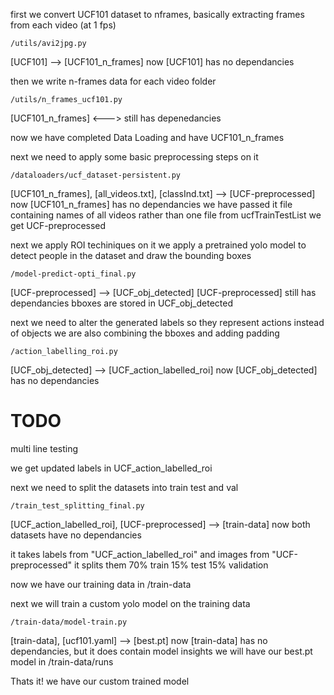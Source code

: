 first we convert UCF101 dataset to nframes, basically extracting frames from each video (at 1 fps)

```
/utils/avi2jpg.py
```

[UCF101] --> [UCF101_n_frames]
now [UCF101] has no dependancies

then we write n-frames data for each video folder

```
/utils/n_frames_ucf101.py
```

[UCF101_n_frames] <--->
still has depenedancies

now we have completed Data Loading and have UCF101_n_frames

next we need to apply some basic preprocessing steps on it

```
/dataloaders/ucf_dataset-persistent.py
```

[UCF101_n_frames], [all_videos.txt], [classInd.txt] --> [UCF-preprocessed]
now [UCF101_n_frames] has no dependancies
we have passed it file containing names of all videos rather than one file from ucfTrainTestList
we get UCF-preprocessed

next we apply ROI techiniques on it
we apply a pretrained yolo model to detect people in the dataset and draw the bounding boxes

```
/model-predict-opti_final.py
```

[UCF-preprocessed] --> [UCF_obj_detected]
[UCF-preprocessed] still has dependancies
bboxes are stored in UCF_obj_detected

next we need to alter the generated labels so they represent actions instead of objects
we are also combining the bboxes and adding padding

```
/action_labelling_roi.py 
```

[UCF_obj_detected] --> [UCF_action_labelled_roi]
now [UCF_obj_detected] has no dependancies

# TODO

multi line testing

we get updated labels in UCF_action_labelled_roi

next we need to split the datasets into train test and val

```
/train_test_splitting_final.py
```

[UCF_action_labelled_roi], [UCF-preprocessed] --> [train-data]
now both datasets have no dependancies

it takes labels from "UCF_action_labelled_roi" and images from "UCF-preprocessed"
it splits them
70% train
15% test
15% validation

now we have our training data in /train-data

next we will train a custom yolo model on the training data

```
/train-data/model-train.py
```

[train-data], [ucf101.yaml] --> [best.pt]
now [train-data] has no dependancies, but it does contain model insights
we will have our best.pt model in /train-data/runs

Thats it! we have our custom trained model
